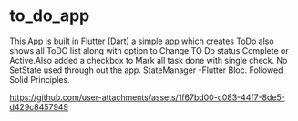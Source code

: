 # to_do_app

This App is built in Flutter (Dart) a simple app which creates ToDo also shows all ToDO list along with 
option to Change TO Do status Complete or Active.Also added a checkbox to Mark all task done with single check.
No SetState used through out the app.
StateManager -Flutter Bloc.
Followed Solid Principles.





https://github.com/user-attachments/assets/1f67bd00-c083-44f7-8de5-d429c8457949

